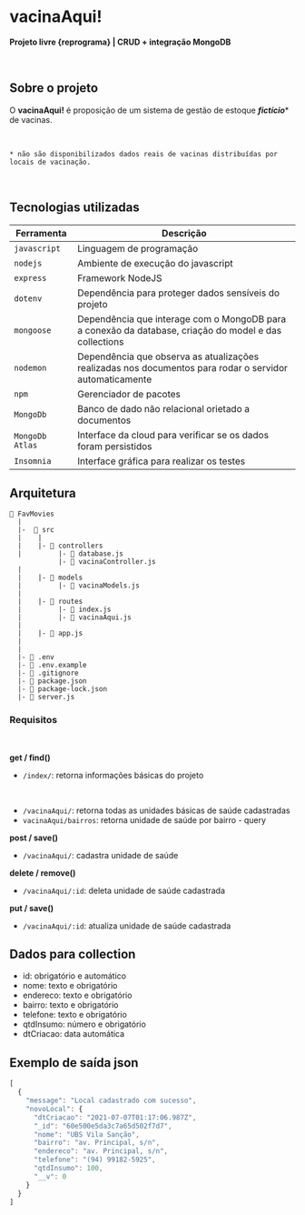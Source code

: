 # vacinaAqui!

**Projeto livre {reprograma} | CRUD + integração MongoDB**

<br>

## Sobre o projeto 
O **vacinaAqui!** é proposição de um sistema de gestão de estoque ***fictício***\* de vacinas.

<br>

`* não são disponibilizados dados reais de vacinas distribuídas por locais de vacinação.`

<br>

## Tecnologias utilizadas
| Ferramenta | Descrição |
| --- | --- |
| `javascript` | Linguagem de programação |
| `nodejs` | Ambiente de execução do javascript|
| `express` | Framework NodeJS |
| `dotenv` | Dependência para proteger dados sensíveis do projeto|
| `mongoose` | Dependência que interage com o MongoDB para a conexão da database, criação do model e das collections|
| `nodemon` | Dependência que observa as atualizações realizadas nos documentos para rodar o servidor automaticamente|
| `npm` | Gerenciador de pacotes|
| `MongoDb` | Banco de dado não relacional orietado a documentos|
| `MongoDb Atlas` | Interface da cloud para verificar se os dados foram persistidos|
 `Insomnia` | Interface gráfica para realizar os testes|

## Arquitetura 
 ```
 📁 FavMovies
   |
   |-  📁 src
   |    |
   |    |- 📁 controllers
   |         |- 📄 database.js
             |- 📄 vacinaController.js
   |
   |    |- 📁 models
   |         |- 📄 vacinaModels.js
   |
   |    |- 📁 routes
   |         |- 📄 index.js
   |         |- 📄 vacinaAqui.js
   |
   |    |- 📄 app.js
   |         
   |
   |- 📄 .env
   |- 📄 .env.example
   |- 📄 .gitignore
   |- 📄 package.json
   |- 📄 package-lock.json
   |- 📄 server.js
```
### Requisitos 

<br>

**get / find()**
* `/index/`: retorna informações básicas do projeto


<br>

* `/vacinaAqui/`: retorna todas as unidades básicas de saúde cadastradas
* `vacinaAqui/bairros`: retorna unidade de saúde por bairro - query

**post / save()**
* `/vacinaAqui/`: cadastra unidade de saúde 

**delete / remove()**
* `/vacinaAqui/:id`: deleta unidade de saúde cadastrada 

**put / save()**
* `/vacinaAqui/:id`: atualiza unidade de saúde cadastrada

## Dados para collection
* id: obrigatório e automático
* nome: texto e obrigatório
* endereco: texto e obrigatório
* bairro: texto e obrigatório
* telefone: texto e obrigatório
* qtdInsumo: número e obrigatório
* dtCriacao: data automática

## Exemplo de saída json

```jsx
[
  {
    "message": "Local cadastrado com sucesso",
    "novoLocal": {
      "dtCriacao": "2021-07-07T01:17:06.987Z",
      "_id": "60e500e5da3c7a65d502f7d7",
      "nome": "UBS Vila Sanção",
      "bairro": "av. Principal, s/n",
      "endereco": "av. Principal, s/n",
      "telefone": "(94) 99182-5925",
      "qtdInsumo": 100,
      "__v": 0
    }
  }
]

```

